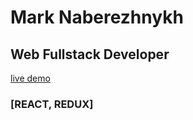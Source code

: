 # Mark Naberezhnykh

## Web Fullstack Developer

[live demo](https://marc1k3y.github.io/web_dev_resume/)

### [REACT, REDUX]